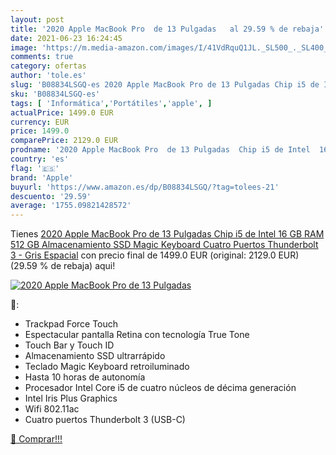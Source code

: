 ```yaml
---
layout: post
title: '2020 Apple MacBook Pro  de 13 Pulgadas   al 29.59 % de rebaja'
date: 2021-06-23 16:24:45
image: 'https://m.media-amazon.com/images/I/41VdRquQ1JL._SL500_._SL400_.jpg'
comments: true
category: ofertas
author: 'tole.es'
slug: 'B08834LSGQ-es 2020 Apple MacBook Pro de 13 Pulgadas Chip i5 de Intel 16...'
sku: 'B08834LSGQ-es'
tags: [ 'Informática','Portátiles','apple', ]
actualPrice: 1499.0 EUR
currency: EUR
price: 1499.0
comparePrice: 2129.0 EUR
prodname: '2020 Apple MacBook Pro  de 13 Pulgadas  Chip i5 de Intel  16 GB RAM  512 GB Almacenamiento SSD  Magic Keyboard  Cuatro Puertos Thunderbolt 3  - Gris Espacial'
country: 'es'
flag: '🇪🇸'
brand: 'Apple'
buyurl: 'https://www.amazon.es/dp/B08834LSGQ/?tag=tolees-21'
descuento: '29.59'
average: '1755.09821428572'
---
```


Tienes [2020 Apple MacBook Pro  de 13 Pulgadas  Chip i5 de Intel  16 GB RAM  512 GB Almacenamiento SSD  Magic Keyboard  Cuatro Puertos Thunderbolt 3  - Gris Espacial](https://www.amazon.es/dp/B08834LSGQ/?tag=tolees-21) con precio final de  1499.0 EUR (original: 2129.0 EUR) (29.59 %  de rebaja) aqui!

[![2020 Apple MacBook Pro  de 13 Pulgadas  ](https://m.media-amazon.com/images/I/41VdRquQ1JL._SL500_._SL400_.jpg)](https://www.amazon.es/dp/B08834LSGQ/?tag=tolees-21)

🔎:

- Trackpad Force Touch
- Espectacular pantalla Retina con tecnología True Tone
- Touch Bar y Touch ID
- Almacenamiento SSD ultrarrápido
- Teclado Magic Keyboard retroiluminado
- Hasta 10 horas de autonomía
- Procesador Intel Core i5 de cuatro núcleos de décima generación
- Intel Iris Plus Graphics
- Wifi 802.11ac
- Cuatro puertos Thunderbolt 3 (USB-C)

[🛒 Comprar!!!](https://www.amazon.es/dp/B08834LSGQ/?tag=tolees-21)
